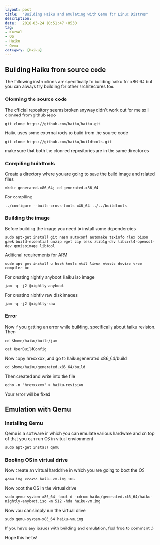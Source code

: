 ```yaml
---
layout: post
title:  "Building Haiku and emulating with Qemu for Linux Distros"
description:
date:   2018-03-24 10:51:47 +0530
tag:
- Kernel
- OS
- Haiku
- Qemu
category: [haiku]
---
```


## Building Haiku from source code

The following instructions are specifically to building haiku for x86_64 but you can always try building for
other architectures too.

### Clonning the source code

The official repository seems broken anyway didn't work out for me so I clonned from github repo
```
git clone https://github.com/haiku/haiku.git
```
Haiku uses some external tools to build from the source code

```
git clone https://github.com/haiku/buildtools.git
```
make sure that both the clonned repositories are in the same directories

### Compiling buildtools

Create a directory where you are going to save the build image and related files

```
mkdir generated.x86_64; cd generated.x86_64
```
For compiling
```
../configure --build-cross-tools x86_64 ../../buildtools
```
### Building the image

Before building the image you need to install some dependencies

```
sudo apt-get install git nasm autoconf automake texinfo flex bison gawk build-essential unzip wget zip less zlib1g-dev libcurl4-openssl-dev genisoimage libtool
```
Aditional requirements for ARM

```
sudo apt-get install u-boot-tools util-linux mtools device-tree-compiler bc
```
For creating nightly anyboot Haiku iso image

```
jam -q -j2 @nightly-anyboot
```
For creating nightly raw disk images
```
jam -q -j2 @nightly-raw
```
### Error

Now if you getting an error while building, specifically about haiku revision.
Then,
```
cd $home/haiku/build/jam
```
```
cat UserBuildConfig
```
Now copy hrexxxxx, and go to haiku/generated.x86_64/build
```
cd $home/haiku/generated.x86_64/build
```
Then created and write into the file
```
echo -n "hrevxxxxx" > haiku-revision
```
Your error will be fixed
## Emulation with Qemu

### Installing Qemu

Qemu is a software in which you can emulate various hardware and on top of that you can run OS in vitual enviornment

```
sudo apt-get install qemu
```
### Booting OS in virtual drive

Now create an virtual harddrive in which you are going to boot the OS
```
qemu-img create haiku-vm.img 10G
```
Now boot the OS in the virtual drive
```
sudo qemu-system-x86_64 -boot d -cdrom haiku/generated.x86_64/haiku-nightly-anyboot.iso -m 512 -hda haiku-vm.img
```
Now you can simply run the virtual drive
```
sudo qemu-system-x86_64 haiku-vm.img
```

If you have any issues with building and emulation, feel free to comment :)

Hope this helps!
